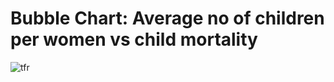 # Bubble Chart: Average no of children per women vs child mortality

![tfr](https://github.com/Anup-droid/bubble_tfr/assets/61412144/dd0bd868-79a1-408e-8141-11eb4b6b3508)

